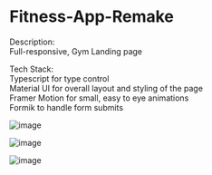 # Fitness-App-Remake

Description: <br>
Full-responsive, Gym Landing page 

Tech Stack:<br>
Typescript for type control <br>
Material UI for overall layout and styling of the page<br>
Framer Motion for small, easy to eye animations<br>
Formik to handle form submits<br>


![image](https://user-images.githubusercontent.com/101862742/231022044-bc2b8bb9-b065-4584-b0dc-f996bc46eda4.png)

![image](https://user-images.githubusercontent.com/101862742/231022133-c828485c-1486-4e71-91de-4b363d2c5b84.png)

![image](https://user-images.githubusercontent.com/101862742/231022175-4adb665f-b6b4-44ee-9057-b0a7aef83668.png)
